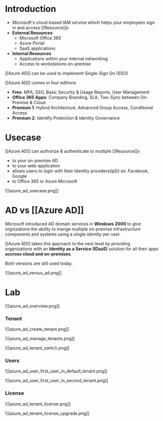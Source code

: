 # Introduction
- Microsoft's cloud-based IAM service which helps your employees sign in and access [[Resource]]s
- **External Resources**
	- Microsoft Office 365
	- Azure Portal
	- SaaS applications
- **Internal Resources**
	- Applications within your internal networking
	- Access to workstations on-premise

[[Azure AD]] can be used to implement Single-Sign On (SSO) 

[[Azure AD]] comes in four editions
- **Free**: MFA, SSO, Basic Security & Usage Reports, User Management
- **Office 365 Apps**: Company Branding, SLA, Two-Sync between On-Premise & Cloud
- **Premium 1**: Hybrid Architecture, Advanced Group Access, Conditional Access
- **Premium 2**: Identify Protection & Identity Governance

# Usecase
[[Azure AD]] can authorize & authenticate to multiple [[Resource]]s
- to your on-premise AD
- to your web-application
- allows users to login with their Identity providers(IpD) ex: Facebook, Google
- to Office 365 or Azure Microsoft

![[azure_ad_usecase.png]]


# AD vs [[Azure AD]]
Microsoft introduced AD domain services in **Windows 2000** to give orgnizations the ability to mange multiple on-premise infrastructure components and systems using a single identity per user.

[[Azure AD]] takes this approach to the next level by providing organizations with an **Identity as a Service (IDaaS)** solution for all their apps **accross cloud and on-premises**. 

Both versions are still used today.

![[azure_ad_versus_ad.png]]

# Lab

![[azure_ad_overview.png]]

### Tenant
![[azure_ad_create_tenant.png]]

![[azure_ad_manage_tenants.png]]

![[azure_ad_tenant_switch.png]]

### Users
![[azure_ad_user_first_user_in_default_tenant.png]]

![[azure_ad_user_first_user_in_second_tenant.png]]


### License
![[azure_ad_tenant_license.png]]

![[azure_ad_tenant_license_upgrade.png]]


